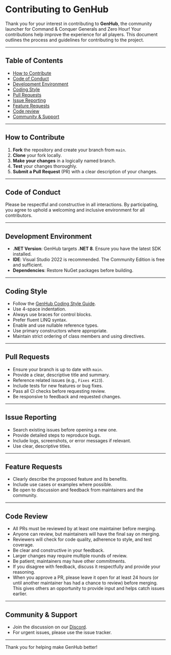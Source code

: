 # Contributing to GenHub

Thank you for your interest in contributing to **GenHub**, the community launcher 
for Command & Conquer Generals and Zero Hour! Your contributions help improve the 
experience for all players. This document outlines the process and guidelines for 
contributing to the project.

---

## Table of Contents

- [How to Contribute](#how-to-contribute)
- [Code of Conduct](#code-of-conduct)
- [Development Environment](#development-environment)
- [Coding Style](#coding-style)
- [Pull Requests](#pull-requests)
- [Issue Reporting](#issue-reporting)
- [Feature Requests](#feature-requests)
- [Code review](#code-review)
- [Community & Support](#community--support)

---

## How to Contribute

1. **Fork** the repository and create your branch from `main`.
2. **Clone** your fork locally.
3. **Make your changes** in a logically named branch.
4. **Test** your changes thoroughly.
5. **Submit a Pull Request** (PR) with a clear description of your changes.

---

## Code of Conduct

Please be respectful and constructive in all interactions. By participating, 
you agree to uphold a welcoming and inclusive environment for all contributors.

---

## Development Environment

- **.NET Version**: GenHub targets **.NET 8**. Ensure you have the latest SDK installed.
- **IDE**: Visual Studio 2022 is recommended. The Community Edition is free and sufficient.
- **Dependencies**: Restore NuGet packages before building.

---

## Coding Style

- Follow the [GenHub Coding Style Guide](coding-style.md).
- Use 4-space indentation.
- Always use braces for control blocks.
- Prefer fluent LINQ syntax.
- Enable and use nullable reference types.
- Use primary constructors where appropriate.
- Maintain strict ordering of class members and using directives.

---

## Pull Requests

- Ensure your branch is up to date with `main`.
- Provide a clear, descriptive title and summary.
- Reference related issues (e.g., `Fixes #123`).
- Include tests for new features or bug fixes.
- Pass all CI checks before requesting review.
- Be responsive to feedback and requested changes.

---

## Issue Reporting

- Search existing issues before opening a new one.
- Provide detailed steps to reproduce bugs.
- Include logs, screenshots, or error messages if relevant.
- Use clear, descriptive titles.

---

## Feature Requests

- Clearly describe the proposed feature and its benefits.
- Include use cases or examples where possible.
- Be open to discussion and feedback from maintainers and the community.

---

## Code Review

- All PRs must be reviewed by at least one maintainer before merging.
- Anyone can review, but maintainers will have the final say on merging.
- Reviewers will check for code quality, adherence to style, and test coverage.
- Be clear and constructive in your feedback.
- Larger changes may require multiple rounds of review.
- Be patient; maintainers may have other commitments.
- If you disagree with feedback, discuss it respectfully and provide your reasoning.
- When you approve a PR, please leave it open for at least 24 hours (or until another maintainer has had a chance to review) before merging. This gives others an opportunity to provide input and helps catch issues earlier.

---

## Community & Support

- Join the discussion on our [Discord](https://discord.gg/WzxQDZersE).
- For urgent issues, please use the issue tracker.

---

Thank you for helping make GenHub better!
